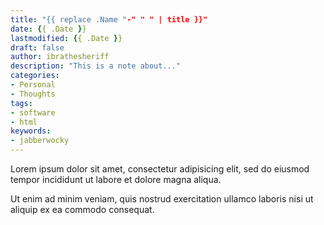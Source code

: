 ```yaml
---
title: "{{ replace .Name "-" " " | title }}"
date: {{ .Date }}
lastmodified: {{ .Date }}
draft: false
author: ibrathesheriff
description: "This is a note about..."
categories:
- Personal
- Thoughts
tags:
- software
- html
keywords:
- jabberwocky
---
```

Lorem ipsum dolor sit amet, consectetur adipisicing elit, sed do eiusmod
tempor incididunt ut labore et dolore magna aliqua.
<!--more-->
Ut enim ad minim veniam, quis nostrud exercitation ullamco laboris nisi ut
aliquip ex ea commodo consequat.